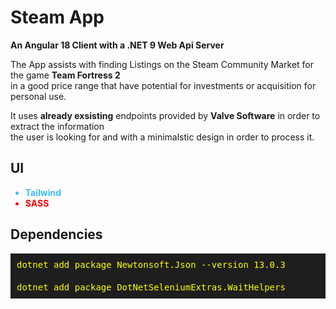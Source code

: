 # Steam App

**An Angular 18 Client with a .NET 9 Web Api Server**

The App assists with finding Listings on the Steam Community Market for the game **Team Fortress 2**   
in a good price range that have potential for investments or acquisition for personal use.

It uses **already exsisting** endpoints provided by **Valve Software** in order to extract the information   
the user is looking for and with a minimalstic design in order to process it.



## UI

<ul> 
<li style="color: #38bdf8;"><b>Tailwind</b> </li>
<li style="color: #ff0000;"><b>SASS</b></li>
</ul>


## Dependencies
<div style="background-color: #1e1e1e; color: #ff0; padding: 10px; font-family: monospace;"> dotnet add package Newtonsoft.Json --version 13.0.3 </div>
<div style="background-color: #1e1e1e; color: #ff0; padding: 10px; font-family: monospace;"> dotnet add package DotNetSeleniumExtras.WaitHelpers </div>
